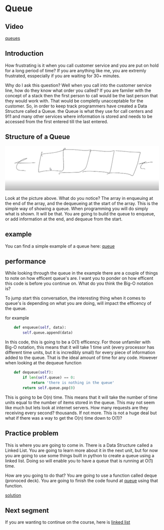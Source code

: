 # Queue

## Video 
[queues](queue.mp4)

## Introduction

How frustrating is it when you call customer service and you are put on hold for a long period of time? If you are anything like me, you are extremly frustrated, esspecially if you are waiting for 30+ minutes. 

Why do I ask this question? Well when you call into the customer service line, how do they know what order you called? If you are familer with the concept of a stack then the first person to call would be the last person that they would work with. That would be completly unacceptable for the customer. So, in order to keep track programmers have created a Data Structure called a Queue. the Queue is what they use for call centers and 911 and many other services where information is stored and needs to be accessed from the first entered till the last entered.

## Structure of a Queue

![drawing of queue](queue.png)

Look at the picture above. What do you notice? The array in enqueuing at the end of the array, and the dequeueing at the start of the array. This is the simple way of showing a queue. When programming you will do simply what is shown. It will be that. You are going to build the queue to enqueue, or add information at the end, and dequeue from the start.

## example

You can find a simple example of a queue here: [queue](queue_example.py)

## performance

While looking through the queue in the example there are a couple of things to note on how efficent queue's are. I want you to ponder on how efficent this code is before you continue on. What do you think the Big-O notation is?

To jump start this conversation, the interesting thing when it comes to queue's is depending on what you are doing, will impact the efficency of the queue.

for example

```python
    def enqueue(self, data):
        self.queue.append(data)
```

In this code, this is going to be a O(1) efficency. For those unfamiler with Big-O notation, this means that it will take 1 time unit (every processor has different time units, but it is incredibly small) for every piece of information added to the queue. That is the ideal amount of time for any code. However when looking at the dequeue function

```python
    def dequeue(self):
        if len(self.queue) == 0:
            return 'there is nothing in the queue'
        return self.queue.pop(0)
```

This is going to be O(n) time. This means that it will take the number of time units equal to the number of items stored in the queue. This may not seem like much but lets look at internet servers. How many requests are they receiving every second? thousands. If not more. This is not a huge deal but what if there was a way to get the O(n) time down to O(1)?

## Practice problem

This is where you are going to come in. There is a Data Structure called a Linked List. You are going to learn more about it in the next unit, but for now you are going to use some things built in python to create a queue using a linked list. Doing so will enable you to have a queue that is running at O(1) time. 

How are you going to do that? You are going to use a function called deque (pronoced deck). You are going to finish the code found at [queue](queue_practice.py) using that function.

[solution](queue_solution.py)

## Next segment

If you are wanting to continue on the course, here is [linked list](linked_list.md)
